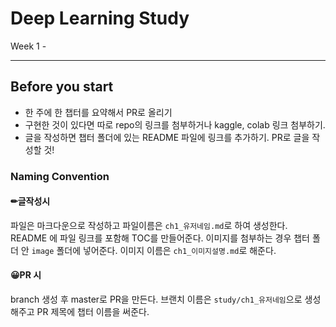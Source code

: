 # Deep Learning Study

Week 1 - 

---
## Before you start
- 한 주에 한 챕터를 요약해서 PR로 올리기
- 구현한 것이 있다면 따로 repo의 링크를 첨부하거나 kaggle, colab 링크 첨부하기.
- 글을 작성하면 챕터 폴더에 있는 README 파일에 링크를 추가하기. PR로 글을 작성할 것!

### Naming Convention
#### ✏글작성시
파일은 마크다운으로 작성하고 파일이름은 `ch1_유저네임.md`로 하여 생성한다. README 에 파일 링크를 포함해 TOC를 만들어준다. 이미지를 첨부하는 경우 챕터 폴더 안 `image` 폴더에 넣어준다. 이미지 이름은 `ch1_이미지설명.md`로 해준다.

#### 😀PR 시
branch 생성 후 master로 PR을 만든다. 브랜치 이름은 `study/ch1_유저네임`으로 생성해주고 PR 제목에 챕터 이름을 써준다.

